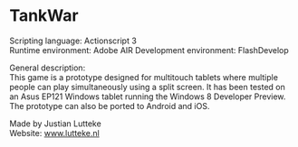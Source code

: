 TankWar
=======

Scripting language:       Actionscript 3  <br/>
Runtime environment:      Adobe AIR
Development environment:  FlashDevelop  <br/>

General description: <br/>
This game is a prototype designed for multitouch tablets where multiple people can play simultaneously using a 
split screen. It has been tested on an Asus EP121 Windows tablet running the Windows 8 Developer Preview. 
The prototype can also be ported to Android and iOS.

Made by Justian Lutteke  <br/>
Website: www.lutteke.nl
